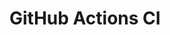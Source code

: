 # GitHub Actions CI





























































































































































































































































































































































































































































































































































































































































































































































































































































































































































































































































































































































































































